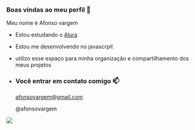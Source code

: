 ### Boas vindas ao meu perfil 💙

Meu nome é Afonso vargem

- Estou estudando o [Alura](https://ww.alura.com.br)
- Estou me desenvolvendo no javascrpit
- utilizo esse espaço para minha organização e compartilhamento dos meus projetos

- ### Vocẽ entrar em contato comigo 📫

  afonsovargem@gmail.com
  
  @afonsovargem

![](https://media1.tenor.com/m/9b7rMwNOe7wAAAAC/cry-will-smith-meme-cry.gif)
 
